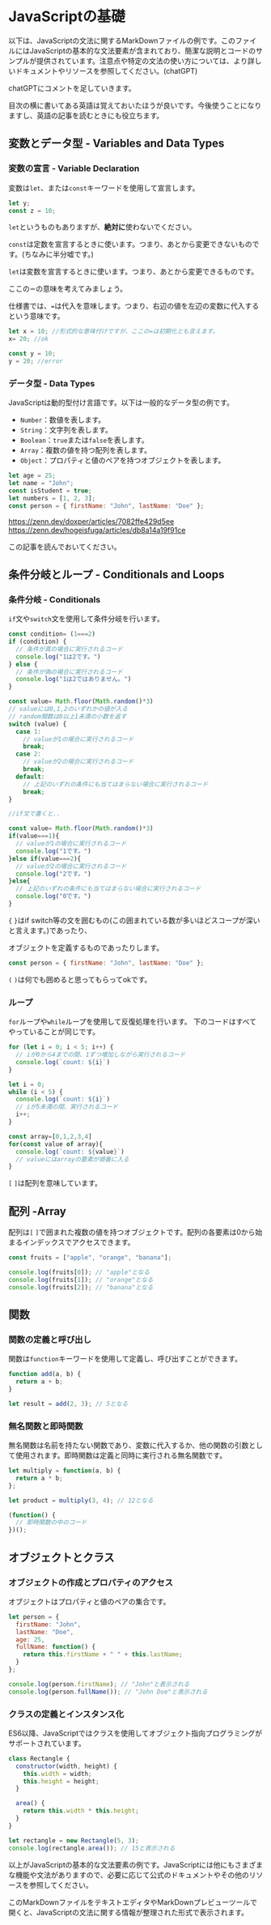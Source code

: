 # JavaScriptの基礎

以下は、JavaScriptの文法に関するMarkDownファイルの例です。このファイルにはJavaScriptの基本的な文法要素が含まれており、簡潔な説明とコードのサンプルが提供されています。注意点や特定の文法の使い方については、より詳しいドキュメントやリソースを参照してください。(chatGPT)

chatGPTにコメントを足していきます。

目次の横に書いてある英語は覚えておいたほうが良いです。今後使うことになりますし、英語の記事を読むときにも役立ちます。

## 変数とデータ型 - Variables and Data Types

### 変数の宣言 - Variable Declaration
変数は`let`、または`const`キーワードを使用して宣言します。

```javascript
let y;
const z = 10;
```

`let`というものもありますが、**絶対に**使わないでください。

`const`は定数を宣言するときに使います。つまり、あとから変更できないものです。(ちなみに半分嘘です。)

`let`は変数を宣言するときに使います。つまり、あとから変更できるものです。

ここの`＝`の意味を考えてみましょう。

仕様書では、`=`は代入を意味します。つまり、右辺の値を左辺の変数に代入するという意味です。

```javascript
let x = 10; //形式的な意味付けですが、ここの=は初期化とも言えます。
x= 20; //ok

const y = 10;
y = 20; //error
```

### データ型 - Data Types
JavaScriptは動的型付け言語です。以下は一般的なデータ型の例です。

- `Number`：数値を表します。
- `String`：文字列を表します。
- `Boolean`：`true`または`false`を表します。
- `Array`：複数の値を持つ配列を表します。
- `Object`：プロパティと値のペアを持つオブジェクトを表します。

```javascript
let age = 25;
let name = "John";
const isStudent = true;
let numbers = [1, 2, 3];
const person = { firstName: "John", lastName: "Doe" };
```
https://zenn.dev/doxper/articles/7082ffe429d5ee
https://zenn.dev/hogeisfuga/articles/db8a14a19f91ce

この記事を読んでおいてください。


## 条件分岐とループ - Conditionals and Loops

### 条件分岐 - Conditionals
`if`文や`switch`文を使用して条件分岐を行います。

```javascript
const condition= (1===2)
if (condition) {
  // 条件が真の場合に実行されるコード
  console.log("1は2です。")
} else {
  // 条件が偽の場合に実行されるコード
  console.log("1は2ではありません。")
}

const value= Math.floor(Math.random()*3)
// valueには0,1,2のいずれかの値が入る
// random関数は0以上1未満の小数を返す
switch (value) {
  case 1:
    // valueが1の場合に実行されるコード
    break;
  case 2:
    // valueが2の場合に実行されるコード
    break;
  default:
    // 上記のいずれの条件にも当てはまらない場合に実行されるコード
    break;
}

//if文で書くと..

const value= Math.floor(Math.random()*3)
if(value===1){
  // valueが1の場合に実行されるコード
  console.log("1です。")
}else if(value===2){
  // valueが2の場合に実行されるコード
  console.log("2です。")
}else{
  // 上記のいずれの条件にも当てはまらない場合に実行されるコード
  console.log("0です。")
}
```

`{` `}`はif switch等の文を囲むもの(この囲まれている数が多いほどスコープが深いと言えます。)であったり、

オブジェクトを定義するものであったりします。

```javascript
const person = { firstName: "John", lastName: "Doe" };
```


`(` `)`は何でも囲めると思ってもらってokです。

### ループ
`for`ループや`while`ループを使用して反復処理を行います。
下のコードはすべてやっていることが同じです。
```javascript
for (let i = 0; i < 5; i++) {
  // iが0から4までの間、1ずつ増加しながら実行されるコード
  console.log(`count: ${i}`)
}

let i = 0;
while (i < 5) {
  console.log(`count: ${i}`)
  // iが5未満の間、実行されるコード
  i++;
}

const array=[0,1,2,3,4]
for(const value of array){
  console.log(`count: ${value}`)
  // valueにはarrayの要素が順番に入る
}
```
`[` `]`は配列を意味しています。

## 配列 -Array

配列は`[` `]`で囲まれた複数の値を持つオブジェクトです。配列の各要素は0から始まるインデックスでアクセスできます。

```javascript
const fruits = ["apple", "orange", "banana"];

console.log(fruits[0]); // "apple"となる
console.log(fruits[1]); // "orange"となる
console.log(fruits[2]); // "banana"となる
```


## 関数

### 関数の定義と呼び出し
関数は`function`キーワードを使用して定義し、呼び出すことができます。

```javascript
function add(a, b) {
  return a + b;
}

let result = add(2, 3); // 5となる
```

### 無名関数と即時関数


無名関数は名前を持たない関数であり、変数に代入するか、他の関数の引数として使用されます。即時関数は定義と同時に実行される無名関数です。

```javascript
let multiply = function(a, b) {
  return a * b;
};

let product = multiply(3, 4); // 12となる

(function() {
  // 即時関数の中のコード
})();
```

## オブジェクトとクラス

### オブジェクトの作成とプロパティのアクセス
オブジェクトはプロパティと値のペアの集合です。

```javascript
let person = {
  firstName: "John",
  lastName: "Doe",
  age: 25,
  fullName: function() {
    return this.firstName + " " + this.lastName;
  }
};

console.log(person.firstName); // "John"と表示される
console.log(person.fullName()); // "John Doe"と表示される
```

### クラスの定義とインスタンス化
ES6以降、JavaScriptではクラスを使用してオブジェクト指向プログラミングがサポートされています。

```javascript
class Rectangle {
  constructor(width, height) {
    this.width = width;
    this.height = height;
  }

  area() {
    return this.width * this.height;
  }
}

let rectangle = new Rectangle(5, 3);
console.log(rectangle.area()); // 15と表示される
```

以上がJavaScriptの基本的な文法要素の例です。JavaScriptには他にもさまざまな機能や文法がありますので、必要に応じて公式のドキュメントやその他のリソースを参照してください。


このMarkDownファイルをテキストエディタやMarkDownプレビューツールで開くと、JavaScriptの文法に関する情報が整理された形式で表示されます。